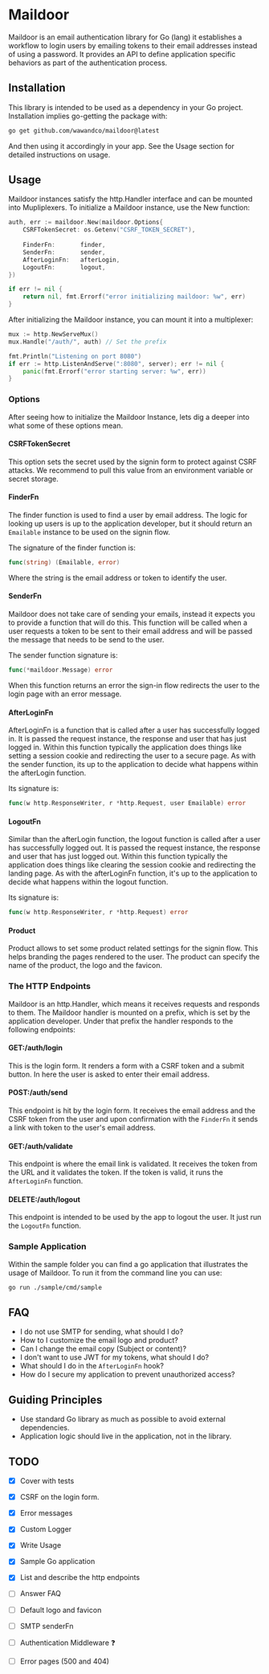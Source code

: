 # Maildoor

Maildoor is an email authentication library for Go (lang) it establishes a workflow to login users by emailing tokens to their email addresses instead of using a password. It provides an API to define application specific behaviors as part of the authentication process.

## Installation

This library is intended to be used as a dependency in your Go project. Installation implies go-getting the package with:

```sh
go get github.com/wawandco/maildoor@latest
```

And then using it accordingly in your app. See the Usage section for detailed instructions on usage.
## Usage

Maildoor instances satisfy the http.Handler interface and can be mounted into Mupliplexers. To initialize a Maildoor instance, use the New function:

```go
auth, err := maildoor.New(maildoor.Options{
    CSRFTokenSecret: os.Getenv("CSRF_TOKEN_SECRET"),
    
    FinderFn:       finder,
    SenderFn:       sender,
    AfterLoginFn:   afterLogin,
    LogoutFn:       logout,
})

if err != nil {
    return nil, fmt.Errorf("error initializing maildoor: %w", err)
}
```

After initializing the Maildoor instance, you can mount it into a multiplexer:

```go
mux := http.NewServeMux()
mux.Handle("/auth/", auth) // Set the prefix

fmt.Println("Listening on port 8080")
if err := http.ListenAndServe(":8080", server); err != nil {
	panic(fmt.Errorf("error starting server: %w", err))
}
```


### Options

After seeing how to initialize the Maildoor Instance, lets dig a deeper into what some of these options mean.

#### CSRFTokenSecret

This option sets the secret used by the signin form to protect against CSRF attacks. We recommend to pull this value from an environment variable or secret storage.

#### FinderFn

The finder function is used to find a user by email address. The logic for looking up users is up to the application developer, but it should return an `Emailable` instance to be used on the signin flow.

The signature of the finder function is:

```go
func(string) (Emailable, error)
```

Where the string is the email address or token to identify the user.
#### SenderFn

Maildoor does not take care of sending your emails, instead it expects you to provide a function that will do this. This function will be called when a user requests a token to be sent to their email address and will be passed the message that needs to be send to the user.

The sender function signature is:

```go
func(*maildoor.Message) error
```

When this function returns an error the sign-in flow redirects the user to the login page with an error message.

#### AfterLoginFn

AfterLoginFn is a function that is called after a user has successfully logged in. It is passed the request instance, the response and user that has just logged in. Within this function typically the application does things like setting a session cookie and redirecting the user to a secure page. As with the sender function, its up to the application to decide what happens within the afterLogin function. 

Its signature is:

```go
func(w http.ResponseWriter, r *http.Request, user Emailable) error
```

#### LogoutFn

Similar than the afterLogin function, the logout function is called after a user has successfully logged out. It is passed the request instance, the response and user that has just logged out. Within this function typically the application does things like clearing the session cookie and redirecting the landing page. As with the afterLoginFn function, it's up to the application to decide what happens within the logout function.

Its signature is:

```go
func(w http.ResponseWriter, r *http.Request) error
```

#### Product

Product allows to set some product related settings for the signin flow. This helps branding the pages rendered to the user. The product can specify the name of the product, the logo and the favicon.

### The HTTP Endpoints

Maildoor is an http.Handler, which means it receives requests and responds to them. The Maildoor handler is mounted on a prefix, which is set by the application developer. Under that prefix the handler responds to the following endpoints:

#### GET:/auth/login
This is the login form. It renders a form with a CSRF token and a submit button. In here the user is asked to enter their email address.

#### POST:/auth/send
This endpoint is hit by the login form. It receives the email address and the CSRF token from the user and upon confirmation with the `FinderFn` it sends a link with token to the user's email address.
#### GET:/auth/validate
This endpoint is where the email link is validated. It receives the token from the URL and it validates the token. If the token is valid, it runs the `AfterLoginFn` function.
#### DELETE:/auth/logout
This endpoint is intended to be used by the app to logout the user. It just run the `LogoutFn` function.
    
### Sample Application

Within the sample folder you can find a go application that illustrates the usage of Maildoor. To run it from the command line you can use:

```sh
go run ./sample/cmd/sample
```
## FAQ

- I do not use SMTP for sending, what should I do?
- How to I customize the email logo and product?
- Can I change the email copy (Subject or content)?
- I don't want to use JWT for my tokens, what should I do?
- What should I do in the `AfterLoginFn` hook?
- How do I secure my application to prevent unauthorized access?

## Guiding Principles

- Use standard Go library as much as possible to avoid external dependencies.
- Application logic should live in the application, not in the library.
## TODO

- [x] Cover with tests
- [x] CSRF on the login form. 
- [x] Error messages
- [x] Custom Logger
- [x] Write Usage
- [x] Sample Go application
- [x] List and describe the http endpoints
- [ ] Answer FAQ
- [ ] Default logo and favicon
- [ ] SMTP senderFn
- [ ] Authentication Middleware ❓
- [ ] Error pages (500 and 404)



